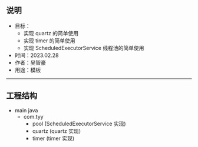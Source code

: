 
## 说明
- 目标：
    - 实现 quartz 的简单使用
    - 实现 timer 的简单使用
    - 实现 ScheduledExecutorService 线程池的简单使用
- 时间：2023.02.28
- 作者：吴智豪
- 用途：模板
---
## 工程结构

- main java
  - com.tyy
    - pool (ScheduledExecutorService 实现)
    - quartz (quartz 实现)
    - timer (timer 实现)
